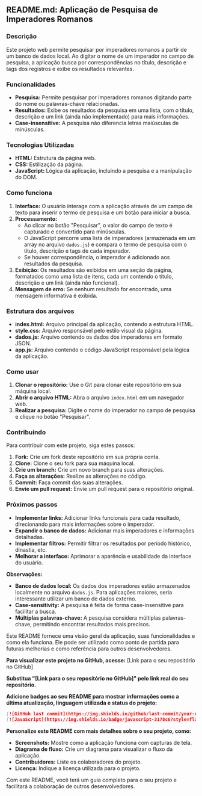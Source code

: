 ## README.md: Aplicação de Pesquisa de Imperadores Romanos

### Descrição
Este projeto web permite pesquisar por imperadores romanos a partir de um banco de dados local. Ao digitar o nome de um imperador no campo de pesquisa, a aplicação busca por correspondências no título, descrição e tags dos registros e exibe os resultados relevantes.

### Funcionalidades
* **Pesquisa:** Permite pesquisar por imperadores romanos digitando parte do nome ou palavras-chave relacionadas.
* **Resultados:** Exibe os resultados da pesquisa em uma lista, com o título, descrição e um link (ainda não implementado) para mais informações.
* **Case-insensitive:** A pesquisa não diferencia letras maiúsculas de minúsculas.

### Tecnologias Utilizadas
* **HTML:** Estrutura da página web.
* **CSS:** Estilização da página.
* **JavaScript:** Lógica da aplicação, incluindo a pesquisa e a manipulação do DOM.

### Como funciona
1. **Interface:** O usuário interage com a aplicação através de um campo de texto para inserir o termo de pesquisa e um botão para iniciar a busca.
2. **Processamento:**
   * Ao clicar no botão "Pesquisar", o valor do campo de texto é capturado e convertido para minúsculas.
   * O JavaScript percorre uma lista de imperadores (armazenada em um array no arquivo `dados.js`) e compara o termo de pesquisa com o título, descrição e tags de cada imperador.
   * Se houver correspondência, o imperador é adicionado aos resultados da pesquisa.
3. **Exibição:** Os resultados são exibidos em uma seção da página, formatados como uma lista de itens, cada um contendo o título, descrição e um link (ainda não funcional).
4. **Mensagem de erro:** Se nenhum resultado for encontrado, uma mensagem informativa é exibida.

### Estrutura dos arquivos
* **index.html:** Arquivo principal da aplicação, contendo a estrutura HTML.
* **style.css:** Arquivo responsável pelo estilo visual da página.
* **dados.js:** Arquivo contendo os dados dos imperadores em formato JSON.
* **app.js:** Arquivo contendo o código JavaScript responsável pela lógica da aplicação.

### Como usar
1. **Clonar o repositório:** Use o Git para clonar este repositório em sua máquina local.
2. **Abrir o arquivo HTML:** Abra o arquivo `index.html` em um navegador web.
3. **Realizar a pesquisa:** Digite o nome do imperador no campo de pesquisa e clique no botão "Pesquisar".

### Contribuindo
Para contribuir com este projeto, siga estes passos:
1. **Fork:** Crie um fork deste repositório em sua própria conta.
2. **Clone:** Clone o seu fork para sua máquina local.
3. **Crie um branch:** Crie um novo branch para suas alterações.
4. **Faça as alterações:** Realize as alterações no código.
5. **Commit:** Faça commit das suas alterações.
6. **Envie um pull request:** Envie um pull request para o repositório original.

### Próximos passos
* **Implementar links:** Adicionar links funcionais para cada resultado, direcionando para mais informações sobre o imperador.
* **Expandir o banco de dados:** Adicionar mais imperadores e informações detalhadas.
* **Implementar filtros:** Permitir filtrar os resultados por período histórico, dinastia, etc.
* **Melhorar a interface:** Aprimorar a aparência e usabilidade da interface do usuário.

**Observações:**
* **Banco de dados local:** Os dados dos imperadores estão armazenados localmente no arquivo `dados.js`. Para aplicações maiores, seria interessante utilizar um banco de dados externo.
* **Case-sensitivity:** A pesquisa é feita de forma case-insensitive para facilitar a busca.
* **Múltiplas palavras-chave:** A pesquisa considera múltiplas palavras-chave, permitindo encontrar resultados mais precisos.

Este README fornece uma visão geral da aplicação, suas funcionalidades e como ela funciona. Ele pode ser utilizado como ponto de partida para futuras melhorias e como referência para outros desenvolvedores.

**Para visualizar este projeto no GitHub, acesse:** [Link para o seu repositório no GitHub]

**Substitua "[Link para o seu repositório no GitHub]" pelo link real do seu repositório.**

**Adicione badges ao seu README para mostrar informações como a última atualização, linguagem utilizada e status do projeto:**
```markdown
[![GitHub last commit](https://img.shields.io/github/last-commit/your-username/imperadores-romanos?style=flat-square)](https://github.com/your-username/imperadores-romanos)
[![JavaScript](https://img.shields.io/badge/javascript-3178c6?style=flat-square)](https://developer.mozilla.org/en-US/docs/Web/JavaScript)
```

**Personalize este README com mais detalhes sobre o seu projeto, como:**
* **Screenshots:** Mostre como a aplicação funciona com capturas de tela.
* **Diagrama de fluxo:** Crie um diagrama para visualizar o fluxo da aplicação.
* **Contribuidores:** Liste os colaboradores do projeto.
* **Licença:** Indique a licença utilizada para o projeto.

Com este README, você terá um guia completo para o seu projeto e facilitará a colaboração de outros desenvolvedores.
